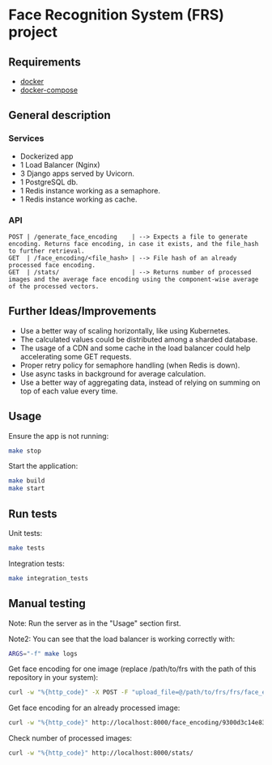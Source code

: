 # Face Recognition System (FRS) project

## Requirements

- [docker](https://www.docker.com/)
- [docker-compose](https://docs.docker.com/compose/)

## General description

### Services
- Dockerized app
- 1 Load Balancer (Nginx)
- 3 Django apps served by Uvicorn.
- 1 PostgreSQL db.
- 1 Redis instance working as a semaphore.
- 1 Redis instance working as cache.

### API

```
POST | /generate_face_encoding    | --> Expects a file to generate encoding. Returns face encoding, in case it exists, and the file_hash to further retrieval.
GET  | /face_encoding/<file_hash> | --> File hash of an already processed face encoding.
GET  | /stats/                    | --> Returns number of processed images and the average face encoding using the component-wise average of the processed vectors.
```

## Further Ideas/Improvements

- Use a better way of scaling horizontally, like using Kubernetes.
- The calculated values could be distributed among a sharded database.
- The usage of a CDN and some cache in the load balancer could help accelerating some GET requests.
- Proper retry policy for semaphore handling (when Redis is down).
- Use async tasks in background for average calculation.
- Use a better way of aggregating data, instead of relying on summing on top of each value every time.

## Usage

Ensure the app is not running:

```sh
make stop
```

Start the application:

```sh
make build
make start
```
## Run tests

Unit tests:

```sh
make tests
```

Integration tests:

```sh
make integration_tests
```

## Manual testing

Note: Run the server as in the "Usage" section first.

Note2: You can see that the load balancer is working correctly with:
```sh
ARGS="-f" make logs
```

Get face encoding for one image (replace /path/to/frs with the path of this repository in your system):

```sh
curl -w "%{http_code}" -X POST -F "upload_file=@/path/to/frs/frs/face_encodings/tests/samples/Michael_Schumacher_0003.jpg" http://localhost:8000/generate_face_encoding
```

Get face encoding for an already processed image:

```sh
curl -w "%{http_code}" http://localhost:8000/face_encoding/9300d3c14e83f9dca75e135363b4a29297a4654f521b321240b0466780c27bed
```

Check number of processed images:

```sh
curl -w "%{http_code}" http://localhost:8000/stats/
```

